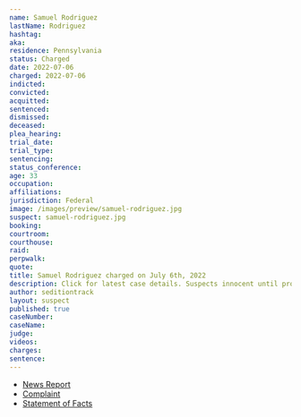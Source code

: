 ```yaml
---
name: Samuel Rodriguez
lastName: Rodriguez
hashtag:
aka:
residence: Pennsylvania
status: Charged
date: 2022-07-06
charged: 2022-07-06
indicted:
convicted:
acquitted:
sentenced:
dismissed:
deceased:
plea_hearing:
trial_date:
trial_type:
sentencing:
status_conference:
age: 33
occupation:
affiliations:
jurisdiction: Federal
image: /images/preview/samuel-rodriguez.jpg
suspect: samuel-rodriguez.jpg
booking:
courtroom:
courthouse:
raid:
perpwalk:
quote:
title: Samuel Rodriguez charged on July 6th, 2022
description: Click for latest case details. Suspects innocent until proven guilty.
author: seditiontrack
layout: suspect
published: true
caseNumber:
caseName:
judge:
videos:
charges:
sentence:
---
```

- [News Report](https://www.mcall.com/news/breaking/mc-nws-lehigh-valley-man-arrest-jan-6-riot-20220724-3m2q2nkx4rgxne3ozyljiec4ra-story.html)
- [Complaint](https://www.justice.gov/usao-dc/case-multi-defendant/file/1521511/download)
- [Statement of Facts](https://www.justice.gov/usao-dc/case-multi-defendant/file/1521516/download)
